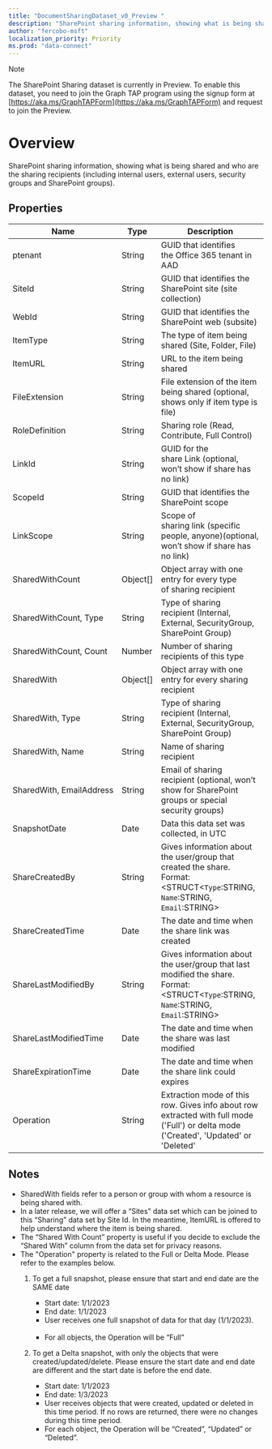 ```yaml
---
title: "DocumentSharingDataset_v0_Preview "
description: "SharePoint sharing information, showing what is being shared and who are the sharing recipients (including internal users, external users, security groups and SharePoint groups)."
author: "fercobo-msft"
localization_priority: Priority
ms.prod: "data-connect"
---
```


> [!NOTE]
> The SharePoint Sharing dataset is currently in Preview. To enable this dataset, you need to join the Graph TAP program using the signup form at [https://aka.ms/GraphTAPForm](https://aka.ms/GraphTAPForm) and request to join the Preview.

# Overview

SharePoint sharing information, showing what is being shared and who are the sharing recipients (including internal users, external users, security groups and SharePoint groups).

## Properties

| Name | Type | Description |
|--|--|--|
| ptenant | String | GUID that identifies the Office 365 tenant in AAD |
| SiteId | String | GUID that identifies the SharePoint site (site collection) |
| WebId | String | GUID that identifies the SharePoint web (subsite) |
| ItemType | String | The type of item being shared (Site, Folder, File) |
| ItemURL | String | URL to the item being shared |
| FileExtension | String | File extension of the item being shared (optional, shows only if item type is file) |
| RoleDefinition | String | Sharing role (Read, Contribute, Full Control) |
| LinkId | String | GUID for the share Link (optional, won’t show if share has no link) |
| ScopeId | String | GUID that identifies the SharePoint scope |
| LinkScope | String | Scope of sharing link (specific people, anyone)(optional, won’t show if share has no link) |
| SharedWithCount | Object\[\] | Object array with one entry for every type of sharing recipient |
| SharedWithCount, Type | String | Type of sharing recipient (Internal, External, SecurityGroup, SharePoint Group) |
| SharedWithCount, Count | Number | Number of sharing recipients of this type |
| SharedWith | Object\[\] | Object array with one entry for every sharing recipient |
| SharedWith, Type | String | Type of sharing recipient (Internal, External, SecurityGroup, SharePoint Group) |
| SharedWith, Name | String | Name of sharing recipient |
| SharedWith, EmailAddress | String | Email of sharing recipient (optional, won’t show for SharePoint groups or special security groups) |
| SnapshotDate | Date | Data this data set was collected, in UTC |
| ShareCreatedBy | String | Gives information about the user/group that created the share. Format: <STRUCT<`Type`:STRING, `Name`:STRING, `Email`:STRING>|
| ShareCreatedTime | Date | The date and time when the share link was created |
| ShareLastModifiedBy | String | Gives information about the user/group that last modified the share. Format: <STRUCT<`Type`:STRING, `Name`:STRING, `Email`:STRING> |
| ShareLastModifiedTime | Date | The date and time when the share was last modified |
| ShareExpirationTime | Date | The date and time when the share link could expires |
| Operation | String | Extraction mode of this row. Gives info about row extracted with full mode ('Full') or delta mode ('Created', 'Updated' or 'Deleted'|

## Notes

- SharedWith fields refer to a person or group with whom a resource is being shared with.
- In a later release, we will offer a “Sites” data set which can be joined to this “Sharing” data set by Site Id. In the meantime, ItemURL is offered to help understand where the item is being shared.  
- The “Shared With Count” property is useful if you decide to exclude the “Shared With” column from the data set for privacy reasons.
- The "Operation" property is related to the Full or Delta Mode. Please refer to the examples below.   
    1. To get a full snapshot, please ensure that start and end date are the SAME date       
        - Start date: 1/1/2023       
        - End date: 1/1/2023       
        - User receives one full snapshot of data for that day (1/1/2023).       
        - For all objects, the Operation will be “Full”    

    2. To get a Delta snapshot, with only the objects that were created/updated/delete. Please ensure the start date and end date are different and the start date is before the end date.       
        - Start date: 1/1/2023       
        - End date: 1/3/2023       
        - User receives objects that were created, updated or deleted in this time period. If no rows are returned, there were no changes during this time period.        
        - For each object, the Operation will be “Created”, “Updated” or “Deleted”.
  